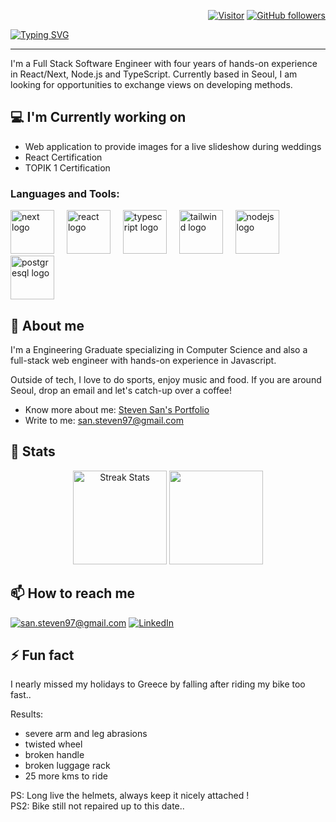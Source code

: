 <div align="right">

[![Visitor](https://visitor-badge.laobi.icu/badge?page_id=ssan93.ssan93)](https://github.com/ssan93) [![GitHub followers](https://img.shields.io/github/followers/ssan93.svg?style=social&label=Follow)](https://github.com/ssan93?tab=followers)

</div>
      
[![Typing SVG](https://readme-typing-svg.demolab.com?font=Fira+Code&size=25&pause=1000&center=true&random=false&width=1080&lines=Steven+San;Full+Stack+Software+Engineer)](https://git.io/typing-svg)

<hr>

I'm a Full Stack Software Engineer with four years of hands-on experience in React/Next, Node.js and TypeScript.
Currently based in Seoul, I am looking for opportunities to exchange views on developing methods.


<h2>💻 I'm Currently working on</h2>

- Web application to provide images for a live slideshow during weddings
- React Certification
- TOPIK 1 Certification

<h3>Languages and Tools:</h3>

<div>
      <img width=70 height= 70 src="https://gist.github.com/user-attachments/assets/8302fa3c-156a-4392-9f0c-b0005f331655" alt="next logo"/>
      <img width="12"/>
      <img width=70 height= 70 src="https://gist.github.com/user-attachments/assets/3694676a-031d-4c5d-824b-ef76f8a9503e" alt="react logo"/>
      <img width="12"/>
      <img width=70 height= 70 src="https://gist.github.com/user-attachments/assets/79fe91fd-d2ae-4c78-a31d-cf7ff91cd344" alt="typescript logo"/>
      <img width="12"/>
      <img width=70 height= 70 src="https://gist.github.com/user-attachments/assets/e0af70bc-8734-4427-be62-7c6fa9eeb581" alt="tailwind logo"/>
      <img width="12"/>
      <img width=70 height= 70 src="https://gist.github.com/user-attachments/assets/cc44b449-a4aa-4bb9-bc0c-4fc2d39c46d9" alt="nodejs logo"/>
      <img width="12"/>
      <img width=70 height= 70 src="https://gist.github.com/user-attachments/assets/598ee995-3120-4b5a-a97d-30103e5d4809" alt="postgresql logo"/>
</div>

<h2>💬 About me</h2>

I'm a Engineering Graduate specializing in Computer Science and also a full-stack web engineer with hands-on experience in Javascript.

Outside of tech, I love to do sports, enjoy music and food. If you are around Seoul, drop an email and let's catch-up over a coffee!
 
- Know more about me: [Steven San's Portfolio](https://steven-san.com/)
- Write to me: [san.steven97@gmail.com](mailto:san.steven97@gmail.com)


<h2>👀 Stats</h2>

<div>
  
  <p align="center">
    <div align="center">
      <img height=150 src="https://streak-stats.demolab.com/?user=ssan93&theme=react&border=61dafb&hide_border=true" alt="Streak Stats" />
      <img height=150 src="https://github-readme-stats.vercel.app/api/top-langs/?username=ssan93&title_color=61dafb&text_color=ffffff&icon_color=61dafb&bg_color=20232a&layout=compact&border_color=61dafb&hide_border=true&size_weight=0.5&count_weight=0.5" />
    </div>  
  </p>
</div>

<h2>📫 How to reach me</h2>

<a href="mailto:san.steven97@gmail.com">![san.steven97@gmail.com](https://img.shields.io/badge/Gmail-D14836?style=for-the-badge&logo=gmail&logoColor=white)</a> <a href="https://www.linkedin.com/in/steven-san-53a8a1194/">![LinkedIn](https://img.shields.io/badge/LinkedIn-0077B5?style=for-the-badge&logo=linkedin&logoColor=white)</a>

<h2>⚡ Fun fact</h2>

I nearly missed my holidays to Greece by falling after riding my bike too fast..

Results: 
- severe arm and leg abrasions
- twisted wheel
- broken handle
- broken luggage rack 
- 25 more kms to ride

PS: Long live the helmets, always keep it nicely attached !
<br/>
PS2: Bike still not repaired up to this date..

<!--
**ssan93/ssan93** is a ✨ _special_ ✨ repository because its `README.md` (this file) appears on your GitHub profile.

Here are some ideas to get you started:

- 🔭 I’m currently working on ...
- 🌱 I’m currently learning ...
- 👯 I’m looking to collaborate on ...
- 🤔 I’m looking for help with ...
- 💬 Ask me about ...
- 📫 How to reach me: ...
- 😄 Pronouns: ...
- ⚡ Fun fact: ...
-->
